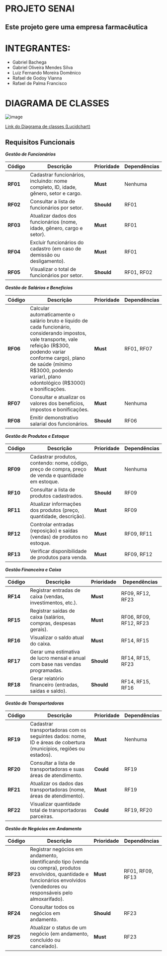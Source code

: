 # PROJETO SENAI
## Este projeto gere uma empresa farmacêutica

# INTEGRANTES:

- Gabriel Bachega 
- Gabriel Oliveira Mendes Silva
- Luiz Fernando Moreira Domênico
- Rafael de Godoy Vianna
- Rafael de Palma Francisco



# DIAGRAMA DE CLASSES #





![image](https://github.com/user-attachments/assets/07f8db8c-b71f-43e3-97fa-a08cabf5116f)

<a target:_blank href="https://lucid.app/lucidchart/4dadb130-d460-4170-ab61-7ca0cf6d8236/edit?viewport_loc=-1917%2C-1356%2C2552%2C2935%2C0_0&invitationId=inv_fba2bebb-2d65-4097-894a-9f53bdc07da0" > Link do Diagrama de classes (Lucidchart) </a>
 
 ## Requisitos Funcionais

***Gestão de Funcionários***


| Código   | Descrição                                                                           | Prioridade | Dependências |
| -------- | ----------------------------------------------------------------------------------- | ---------- | ------------ |
| **RF01** | Cadastrar funcionários, incluindo: nome completo, ID, idade, gênero, setor e cargo. | **Must**   | Nenhuma      |
| **RF02** | Consultar a lista de funcionários por setor.                                        | **Should** | RF01         |
| **RF03** | Atualizar dados dos funcionários (nome, idade, gênero, cargo e setor).              | **Must**   | RF01         |
| **RF04** | Excluir funcionários do cadastro (em caso de demissão ou desligamento).             | **Must**   | RF01         |
| **RF05** | Visualizar o total de funcionários por setor.                                       | **Should** | RF01, RF02   |

***Gestão de Salários e Benefícios***


| Código   | Descrição                                                                                                                                                                                                                                                            | Prioridade | Dependências |
| -------- | -------------------------------------------------------------------------------------------------------------------------------------------------------------------------------------------------------------------------------------------------------------------- | ---------- | ------------ |
| **RF06** | Calcular automaticamente o salário bruto e líquido de cada funcionário, considerando impostos, vale transporte, vale refeição (R\$300, podendo variar conforme cargo), plano de saúde (mínimo R\$3000, podendo variar), plano odontológico (R\$3000) e bonificações. | **Must**   | RF01, RF07   |
| **RF07** | Consultar e atualizar os valores dos benefícios, impostos e bonificações.                                                                                                                                                                                            | **Must**   | Nenhuma      |
| **RF08** | Emitir demonstrativo salarial dos funcionários.                                                                                                                                                                                                                      | **Should** | RF06         |

***Gestão de Produtos e Estoque***


| Código   | Descrição                                                                                            | Prioridade | Dependências |
| -------- | ---------------------------------------------------------------------------------------------------- | ---------- | ------------ |
| **RF09** | Cadastrar produtos, contendo: nome, código, preço de compra, preço de venda e quantidade em estoque. | **Must**   | Nenhuma      |
| **RF10** | Consultar a lista de produtos cadastrados.                                                           | **Should** | RF09         |
| **RF11** | Atualizar informações dos produtos (preço, quantidade, descrição).                                   | **Must**   | RF09         |
| **RF12** | Controlar entradas (reposição) e saídas (vendas) de produtos no estoque.                             | **Must**   | RF09, RF11   |
| **RF13** | Verificar disponibilidade de produtos para venda.                                                    | **Must**   | RF09, RF12   |

***Gestão Financeira e Caixa***


| Código   | Descrição                                                                     | Prioridade | Dependências           |
| -------- | ----------------------------------------------------------------------------- | ---------- | ---------------------- |
| **RF14** | Registrar entradas de caixa (vendas, investimentos, etc.).                    | **Must**   | RF09, RF12, RF23       |
| **RF15** | Registrar saídas de caixa (salários, compras, despesas gerais).               | **Must**   | RF06, RF09, RF12, RF23 |
| **RF16** | Visualizar o saldo atual do caixa.                                            | **Must**   | RF14, RF15             |
| **RF17** | Gerar uma estimativa de lucro mensal e anual com base nas vendas programadas. | **Should** | RF14, RF15, RF23       |
| **RF18** | Gerar relatório financeiro (entradas, saídas e saldo).                        | **Should** | RF14, RF15, RF16       |

***Gestão de Transportadoras***


| Código   | Descrição                                                                                                         | Prioridade | Dependências |
| -------- | ----------------------------------------------------------------------------------------------------------------- | ---------- | ------------ |
| **RF19** | Cadastrar transportadoras com os seguintes dados: nome, ID e áreas de cobertura (municípios, regiões ou estados). | **Must**   | Nenhuma      |
| **RF20** | Consultar a lista de transportadoras e suas áreas de atendimento.                                                 | **Could**  | RF19         |
| **RF21** | Atualizar os dados das transportadoras (nome, áreas de atendimento).                                              | **Must**   | RF19         |
| **RF22** | Visualizar quantidade total de transportadoras parceiras.                                                         | **Could**  | RF19, RF20   |

***Gestão de Negócios em Andamento***


| Código   | Descrição                                                                                                                                                                        | Prioridade | Dependências     |
| -------- | -------------------------------------------------------------------------------------------------------------------------------------------------------------------------------- | ---------- | ---------------- |
| **RF23** | Registrar negócios em andamento, identificando tipo (venda ou compra), produtos envolvidos, quantidade e funcionários envolvidos (vendedores ou responsáveis pelo almoxarifado). | **Must**   | RF01, RF09, RF13 |
| **RF24** | Consultar todos os negócios em andamento.                                                                                                                                        | **Should** | RF23             |
| **RF25** | Atualizar o status de um negócio (em andamento, concluído ou cancelado).                                                                                                         | **Must**   | RF23             |

